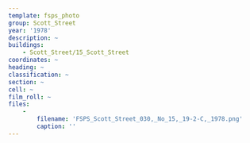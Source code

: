 ```yaml
---
template: fsps_photo
group: Scott_Street
year: '1978'
description: ~
buildings:
    - Scott_Street/15_Scott_Street
coordinates: ~
heading: ~
classification: ~
section: ~
cell: ~
film_roll: ~
files:
    -
        filename: 'FSPS_Scott_Street_030,_No_15,_19-2-C,_1978.png'
        caption: ''
---
```

